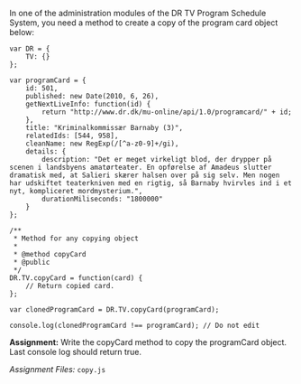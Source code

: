 In one of the administration modules of the DR TV Program Schedule System, you need a method to create a copy of the program card object below:

```
var DR = {
	TV: {}
};

var programCard = {
	id: 501,
	published: new Date(2010, 6, 26),
	getNextLiveInfo: function(id) {
		return "http://www.dr.dk/mu-online/api/1.0/programcard/" + id;
	},
	title: "Kriminalkommissær Barnaby (3)",
	relatedIds: [544, 958],
	cleanName: new RegExp(/[^a-z0-9]+/gi),
	details: {
		description: "Det er meget virkeligt blod, der drypper på scenen i landsbyens amatørteater. En opførelse af Amadeus slutter dramatisk med, at Salieri skærer halsen over på sig selv. Men nogen har udskiftet teaterkniven med en rigtig, så Barnaby hvirvles ind i et nyt, kompliceret mordmysterium.",
		durationMiliseconds: "1800000"
	}
};

/**
 * Method for any copying object
 *
 * @method copyCard
 * @public
 */
DR.TV.copyCard = function(card) {
	// Return copied card.
};

var clonedProgramCard = DR.TV.copyCard(programCard);

console.log(clonedProgramCard !== programCard); // Do not edit
```

**Assignment:** Write the copyCard method to copy the programCard object. Last console log should return true.

*Assignment Files:* ```copy.js```
